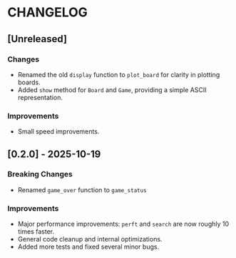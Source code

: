 # CHANGELOG

## [Unreleased]

### Changes
- Renamed the old `display` function to `plot_board` for clarity in plotting boards.
- Added `show` method for `Board` and `Game`, providing a simple ASCII representation.

### Improvements
- Small speed improvements.

## [0.2.0] - 2025-10-19

### Breaking Changes

- Renamed `game_over` function to `game_status`

### Improvements

- Major performance improvements: `perft` and `search` are now roughly 10 times faster.
- General code cleanup and internal optimizations.
- Added more tests and fixed several minor bugs.